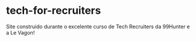 # tech-for-recruiters

Site construido durante o excelente curso de Tech Recruiters da 99Hunter e a Le Vagon!
